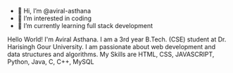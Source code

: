 - 👋 Hi, I’m @aviral-asthana
- 👀 I’m interested in coding
- 🌱 I’m currently learning full stack development

Hello World!
I'm Aviral Asthana. I am a 3rd year B.Tech. (CSE) student at Dr. Harisingh Gour University. I am passionate about web development and data structures and algorithms.
My Skills are HTML, CSS, JAVASCRIPT, Python, Java, C, C++, MySQL
